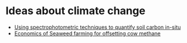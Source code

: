 # Ideas about climate change

* [Using spectrophotometric techniques to quantify soil carbon in-situ](spectrophotometry_soil_carbon/ideas.md)
* [Economics of Seaweed farming for offsetting cow methane](seaweed_farming/basic_costs.rst)